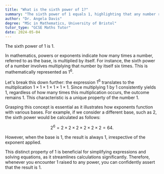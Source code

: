 ```yaml
---
title: "What is the sixth power of 1?"
summary: "The sixth power of 1 equals 1, highlighting that any number raised to a power remains unchanged if the base is 1."
author: "Dr. Angela Davis"
degree: "MSc in Mathematics, University of Bristol"
tutor_type: "GCSE Maths Tutor"
date: 2024-05-04
---
```


The sixth power of $1$ is $1$.

In mathematics, powers or exponents indicate how many times a number, referred to as the base, is multiplied by itself. For instance, the sixth power of a number involves multiplying that number by itself six times. This is mathematically represented as $1^6$.

Let's break this down further: the expression $1^6$ translates to the multiplication $1 \times 1 \times 1 \times 1 \times 1 \times 1$. Since multiplying $1$ by $1$ consistently yields $1$, regardless of how many times this multiplication occurs, the outcome remains $1$. This characteristic is a unique property of the number $1$.

Grasping this concept is essential as it illustrates how exponents function with various bases. For example, if we consider a different base, such as $2$, the sixth power would be calculated as follows: 

$$
2^6 = 2 \times 2 \times 2 \times 2 \times 2 \times 2 = 64.
$$

However, when the base is $1$, the result is always $1$, irrespective of the exponent applied.

This distinct property of $1$ is beneficial for simplifying expressions and solving equations, as it streamlines calculations significantly. Therefore, whenever you encounter $1$ raised to any power, you can confidently assert that the result is $1$.
    